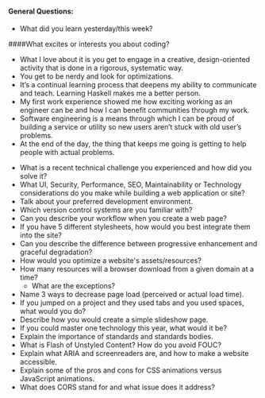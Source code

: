 #### General Questions:

* What did you learn yesterday/this week?

####What excites or interests you about coding?

- What I love about it is you get to engage in a creative, design-oriented activity that is done in a rigorous, systematic way. 
- You get to be nerdy and look for optimizations. 
- It’s a continual learning process that deepens my ability to communicate and teach. Learning Haskell makes me a better person. 
- My first work experience showed me how exciting working as an engineer can be and how I can benefit communities through my work. 
- Software engineering is a means through which I can be proud of building a service or utility so new users aren’t stuck with old user’s problems.
- At the end of the day, the thing that keeps me going is getting to help people with actual problems. 

* What is a recent technical challenge you experienced and how did you solve it?
* What UI, Security, Performance, SEO, Maintainability or Technology considerations do you make while building a web application or site?
* Talk about your preferred development environment.
* Which version control systems are you familiar with?
* Can you describe your workflow when you create a web page?
* If you have 5 different stylesheets, how would you best integrate them into the site?
* Can you describe the difference between progressive enhancement and graceful degradation?
* How would you optimize a website's assets/resources?
* How many resources will a browser download from a given domain at a time?
  * What are the exceptions?
* Name 3 ways to decrease page load (perceived or actual load time).
* If you jumped on a project and they used tabs and you used spaces, what would you do?
* Describe how you would create a simple slideshow page.
* If you could master one technology this year, what would it be?
* Explain the importance of standards and standards bodies.
* What is Flash of Unstyled Content? How do you avoid FOUC?
* Explain what ARIA and screenreaders are, and how to make a website accessible.
* Explain some of the pros and cons for CSS animations versus JavaScript animations.
* What does CORS stand for and what issue does it address?
